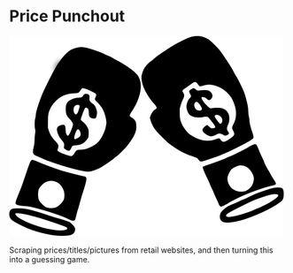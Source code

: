 # Price Punchout

![Gloves](images/gloves.png)

Scraping prices/titles/pictures from retail websites, and then turning this into a guessing game.
